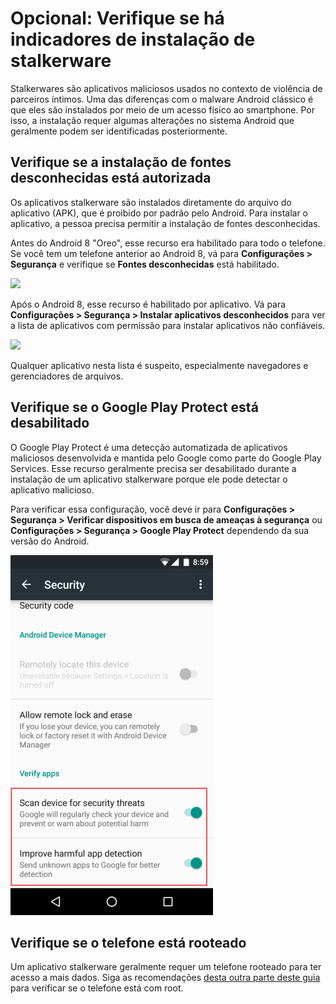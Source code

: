 # Opcional: Verifique se há indicadores de instalação de stalkerware

Stalkerwares são aplicativos maliciosos usados ​​no contexto de violência de parceiros íntimos. Uma das diferenças com o malware Android clássico é que eles são instalados por meio de um acesso físico ao smartphone. Por isso, a instalação requer algumas alterações no sistema Android que geralmente podem ser identificadas posteriormente.

## Verifique se a instalação de fontes desconhecidas está autorizada

Os aplicativos stalkerware são instalados diretamente do arquivo do aplicativo (APK), que é proibido por padrão pelo Android. Para instalar o aplicativo, a pessoa precisa permitir a instalação de fontes desconhecidas.

Antes do Android 8 "Oreo", esse recurso era habilitado para todo o telefone. Se você tem um telefone anterior ao Android 8, vá para **Configurações > Segurança** e verifique se **Fontes desconhecidas** está habilitado.

![](../.gitbook/assets/unknown\_sources.png)

Após o Android 8, esse recurso é habilitado por aplicativo. Vá para **Configurações > Segurança > Instalar aplicativos desconhecidos** para ver a lista de aplicativos com permissão para instalar aplicativos não confiáveis.

![](../.gitbook/assets/unknown\_sources2.png)

Qualquer aplicativo nesta lista é suspeito, especialmente navegadores e gerenciadores de arquivos.

## Verifique se o Google Play Protect está desabilitado

O Google Play Protect é uma detecção automatizada de aplicativos maliciosos desenvolvida e mantida pelo Google como parte do Google Play Services. Esse recurso geralmente precisa ser desabilitado durante a instalação de um aplicativo stalkerware porque ele pode detectar o aplicativo malicioso.

Para verificar essa configuração, você deve ir para **Configurações > Segurança > Verificar dispositivos em busca de ameaças à segurança** ou **Configurações > Segurança > Google Play Protect** dependendo da sua versão do Android.

![](../.gitbook/assets/androidscan.png)

## Verifique se o telefone está rooteado

Um aplicativo stalkerware geralmente requer um telefone rooteado para ter acesso a mais dados. Siga as recomendações [desta outra parte deste guia](root.md) para verificar se o telefone está com root.
